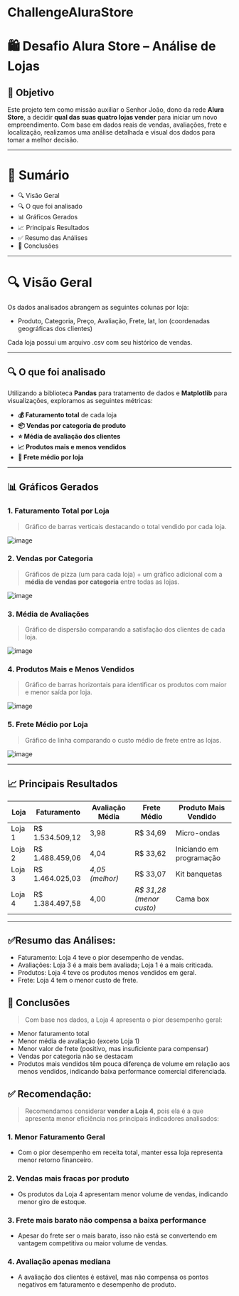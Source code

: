 # ChallengeAluraStore

# 🛍️ Desafio Alura Store – Análise de Lojas

## 📌 Objetivo

Este projeto tem como missão auxiliar o Senhor João, dono da rede **Alura Store**, a decidir **qual das suas quatro lojas vender** para iniciar um novo empreendimento. Com base em dados reais de vendas, avaliações, frete e localização, realizamos uma análise detalhada e visual dos dados para tomar a melhor decisão.

---

# 🧾 Sumário
- 🔍 Visão Geral
- 🔍 O que foi analisado
- 📊 Gráficos Gerados
- 📈 Principais Resultados
- ✅ Resumo das Análises
- 🧠 Conclusões
  
---

# 🔍 Visão Geral

Os dados analisados abrangem as seguintes colunas por loja:

- Produto, Categoria, Preço, Avaliação, Frete, lat, lon (coordenadas geográficas dos clientes)

Cada loja possui um arquivo .csv com seu histórico de vendas.

---

## 🔍 O que foi analisado

Utilizando a biblioteca **Pandas** para tratamento de dados e **Matplotlib** para visualizações, exploramos as seguintes métricas:

- **💰 Faturamento total** de cada loja
- **📦 Vendas por categoria de produto**
- **⭐ Média de avaliação dos clientes**
- **📈 Produtos mais e menos vendidos**
- **🚚 Frete médio por loja**

---

## 📊 Gráficos Gerados

### 1. **Faturamento Total por Loja**
> Gráfico de barras verticais destacando o total vendido por cada loja.

![image](https://github.com/user-attachments/assets/d529f560-c2b6-43f5-9d1d-3439d0576bbe)

### 2. **Vendas por Categoria**
> Gráficos de pizza (um para cada loja) + um gráfico adicional com a **média de vendas por categoria** entre todas as lojas.

![image](https://github.com/user-attachments/assets/e2241eb5-7600-4bcd-a121-b3e7825697ce)

### 3. **Média de Avaliações**
> Gráfico de dispersão comparando a satisfação dos clientes de cada loja.

![image](https://github.com/user-attachments/assets/cb151821-d920-48a0-bafa-5e8e846750de)

### 4. **Produtos Mais e Menos Vendidos**
> Gráfico de barras horizontais para identificar os produtos com maior e menor saída por loja.

![image](https://github.com/user-attachments/assets/1a91a4a1-6d97-478c-a9a6-7c3645121cd8)

### 5. **Frete Médio por Loja**
> Gráfico de linha comparando o custo médio de frete entre as lojas.

![image](https://github.com/user-attachments/assets/5e569452-bf0d-4fac-a052-32d084337d8a)

---

## 📈 Principais Resultados

| Loja     | Faturamento     | Avaliação Média | Frete Médio              | Produto Mais Vendido     |
|----------|-----------------|-----------------|--------------------------|--------------------------|
| Loja 1   | R$ 1.534.509,12 | 3,98            | R$ 34,69                 | Micro-ondas              |
| Loja 2   | R$ 1.488.459,06 | 4,04            | R$ 33,62                 | Iniciando em programação |
| Loja 3   | R$ 1.464.025,03 | *4,05 (melhor)* | R$ 33,07                 | Kit banquetas            |
| Loja 4   | R$ 1.384.497,58 | 4,00            | *R$ 31,28 (menor custo)* | Cama box                 |

---

## ✅Resumo das Análises:

- Faturamento: Loja 4 teve o pior desempenho de vendas.
- Avaliações: Loja 3 é a mais bem avaliada; Loja 1 é a mais criticada.
- Produtos: Loja 4 teve os produtos menos vendidos em geral.
- Frete: Loja 4 tem o menor custo de frete.

## 🧠 Conclusões

> Com base nos dados, a Loja 4 apresenta o pior desempenho geral:
  - Menor faturamento total
  - Menor média de avaliação (exceto Loja 1)
  - Menor valor de frete (positivo, mas insuficiente para compensar)
  - Vendas por categoria não se destacam
  - Produtos mais vendidos têm pouca diferença de volume em relação aos menos vendidos, indicando baixa performance comercial diferenciada.

## ✅ Recomendação:

> Recomendamos considerar **vender a Loja 4**, pois ela é a que apresenta menor eficiência nos principais indicadores analisados:
### 1. Menor Faturamento Geral
  - Com o pior desempenho em receita total, manter essa loja representa menor retorno financeiro.

### 2. Vendas mais fracas por produto
  - Os produtos da Loja 4 apresentam menor volume de vendas, indicando menor giro de estoque.

### 3. Frete mais barato não compensa a baixa performance
  - Apesar do frete ser o mais barato, isso não está se convertendo em vantagem competitiva ou maior volume de vendas.

### 4. Avaliação apenas mediana
  - A avaliação dos clientes é estável, mas não compensa os pontos negativos em faturamento e desempenho de produto.
